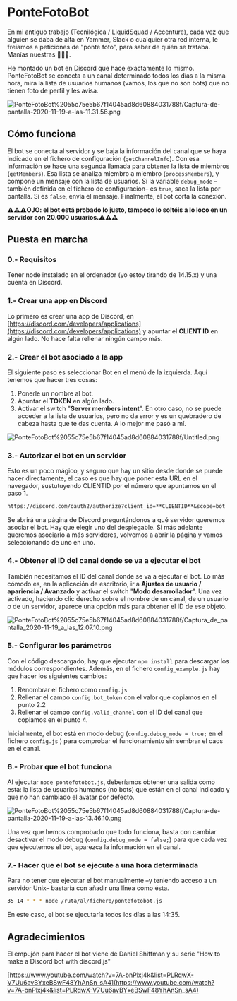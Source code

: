 # PonteFotoBot

En mi antiguo trabajo (Tecnilógica / LiquidSquad / Accenture), cada vez que alguien se daba de alta en Yammer, Slack o cualquier otra red interna, le freíamos a peticiones de "ponte foto", para  saber de quién se trataba. Manías nuestras 🤷🏻‍♀️.

He montado un bot en Discord que hace exactamente lo mismo. PonteFotoBot se conecta a un canal determinado todos los días a la misma hora, mira  la lista de usuarios humanos (vamos, los que no son bots) que no tienen foto de perfil y les avisa.

![PonteFotoBot%2055c75e5b67f14045ad8d60884031788f/Captura-de-pantalla-2020-11-19-a-las-11.31.56.png](PonteFotoBot%2055c75e5b67f14045ad8d60884031788f/Captura-de-pantalla-2020-11-19-a-las-11.31.56.png)

## Cómo funciona

El bot se conecta al servidor y se baja la información del canal que se haya indicado en el fichero de configuración (`getChannelInfo`). Con esa información se hace una segunda llamada para obtener la lista de miembros (`getMembers`). Esa lista se analiza miembro a miembro (`processMembers`), y compone un mensaje con la lista de usuarios. Si la variable `debug_mode` –también definida en el fichero de configuración– es `true`, saca la lista por pantalla. Si es `false`, envía el mensaje. Finalmente, el bot corta la conexión.

**⚠️⚠️⚠️OJO: el bot está probado lo justo, tampoco lo soltéis a lo loco en un servidor con 20.000 usuarios.⚠️⚠️⚠️**

## Puesta en marcha

### 0.- Requisitos

Tener node instalado en el ordenador (yo estoy tirando de 14.15.x) y una cuenta en Discord.

### 1.- Crear una app en Discord

Lo primero es crear una app de Discord, en [https://discord.com/developers/applications](https://discord.com/developers/applications) y apuntar el **CLIENT ID** en algún lado. No hace falta rellenar ningún campo más.

### 2.- Crear el bot asociado a la app

El siguiente paso es seleccionar Bot en el menú de la izquierda. Aquí tenemos que hacer tres cosas:

1. Ponerle un nombre al bot.
2. Apuntar el **TOKEN** en algún lado.
3. Activar el switch "**Server members intent**". En otro caso, no se puede acceder a la lista de usuarios, pero no da error y es un quebradero de cabeza hasta que te das cuenta. A lo mejor me pasó a mí.

![PonteFotoBot%2055c75e5b67f14045ad8d60884031788f/Untitled.png](PonteFotoBot%2055c75e5b67f14045ad8d60884031788f/Untitled.png)

### 3.- Autorizar el bot en un servidor

Esto es un poco mágico, y seguro que hay un sitio desde donde se puede hacer directamente, el caso es que hay que poner esta URL en el navegador, sustutuyendo CLIENTID por el número que apuntamos en el paso 1.

```markdown
https://discord.com/oauth2/authorize?client_id=**CLIENTID**&scope=bot
```

Se abrirá una página de Discord preguntándonos a qué servidor queremos asociar el bot. Hay que elegir uno del desplegable. Si más adelante queremos asociarlo a más servidores, volvemos a abrir la página y vamos seleccionando de uno en uno.

### 4.- Obtener el ID del canal donde se va a ejecutar el bot

También necesitamos el ID del canal donde se va a ejecutar el bot. Lo más cómodo es, en la aplicación de escritorio, ir a **Ajustes de usuario / apariencia / Avanzado** y activar el switch "**Modo desarrollador**". Una vez activado, haciendo clic derecho sobre el nombre de un canal, de un usuario o de un servidor, aparece una opción más para obtener el ID de ese objeto.

![PonteFotoBot%2055c75e5b67f14045ad8d60884031788f/Captura_de_pantalla_2020-11-19_a_las_12.07.10.png](PonteFotoBot%2055c75e5b67f14045ad8d60884031788f/Captura_de_pantalla_2020-11-19_a_las_12.07.10.png)

### 5.- Configurar los parámetros

Con el código descargado, hay que ejecutar `npm install` para descargar los módulos correspondientes. Además, en el fichero `config_example.js` hay que hacer los siguientes cambios:

1. Renombrar el fichero como `config.js`
2. Rellenar el campo `config.bot_token` con el valor que copiamos en el punto 2.2
3. Rellenar el campo `config.valid_channel` con el ID del canal que copiamos en el punto 4.

Inicialmente, el bot está en modo debug  (`config.debug_mode = true;` en el fichero `config.js` ) para comprobar el funcionamiento sin sembrar el caos en el canal.

### 6.- Probar que el bot funciona

Al ejecutar `node pontefotobot.js`, deberíamos obtener una salida como esta: la lista de usuarios humanos (no bots) que están en el canal indicado y que no han cambiado el avatar por defecto. 

![PonteFotoBot%2055c75e5b67f14045ad8d60884031788f/Captura-de-pantalla-2020-11-19-a-las-13.46.10.png](PonteFotoBot%2055c75e5b67f14045ad8d60884031788f/Captura-de-pantalla-2020-11-19-a-las-13.46.10.png)

Una vez que hemos comprobado que todo funciona, basta con cambiar desactivar el modo debug (`config.debug_mode = false;`) para que cada vez que ejecutemos el bot, aparezca la información en el canal.

### 7.- Hacer que el bot se ejecute a una hora determinada

Para no tener que ejecutar el bot manualmente –y teniendo acceso a un servidor Unix– bastaría con añadir una línea como ésta. 

```bash
35 14 * * * node /ruta/al/fichero/pontefotobot.js
```

En este caso, el bot se ejecutaría todos los días a las 14:35.

## Agradecimientos

El empujón para hacer el bot viene de Daniel Shiffman y su serie "How to make a Discord bot with discord.js"

[https://www.youtube.com/watch?v=7A-bnPlxj4k&list=PLRqwX-V7Uu6avBYxeBSwF48YhAnSn_sA4](https://www.youtube.com/watch?v=7A-bnPlxj4k&list=PLRqwX-V7Uu6avBYxeBSwF48YhAnSn_sA4)
